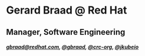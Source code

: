 # Gerard Braad @ Red Hat

## Manager, Software Engineering

##### <gbraad@redhat.com>, [@gbraad](https://github.com/gbraad), [@crc-org](https://github.com/crc-org), [@jkubeio](https://github.com/jkubeio)
